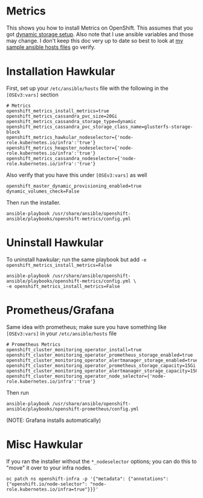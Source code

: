# Metrics

This shows you how to install Metrics on OpenShift. This assumes that you got [dynamic storage setup](../cns). Also note that I use ansible variables and those may change. I don't keep this doc very up to date so best to look at [my sample ansible hosts files](../ansible_hostfiles) go verify.

# Installation Hawkular

First, set up your `/etc/ansible/hosts` file with the following in the `[OSEv3:vars]` section

```
# Metrics
openshift_metrics_install_metrics=true
openshift_metrics_cassandra_pvc_size=20Gi
openshift_metrics_cassandra_storage_type=dynamic
openshift_metrics_cassandra_pvc_storage_class_name=glusterfs-storage-block
openshift_metrics_hawkular_nodeselector={'node-role.kubernetes.io/infra':'true'}
openshift_metrics_heapster_nodeselector={'node-role.kubernetes.io/infra':'true'}
openshift_metrics_cassandra_nodeselector={'node-role.kubernetes.io/infra':'true'}
```

Also verify that you have this under `[OSEv3:vars]` as well

```
openshift_master_dynamic_provisioning_enabled=true
dynamic_volumes_check=False
```

Then run the installer.

```
ansible-playbook /usr/share/ansible/openshift-ansible/playbooks/openshift-metrics/config.yml
```

# Uninstall Hawkular

To uninstall hawkular; run the same playbook but add `-e openshift_metrics_install_metrics=False`

```
ansible-playbook /usr/share/ansible/openshift-ansible/playbooks/openshift-metrics/config.yml \
-e openshift_metrics_install_metrics=False
```

# Prometheus/Grafana

Same idea with prometheus; make sure you have something like `[OSEv3:vars]` in your `/etc/ansible/hosts` file

```
# Prometheus Metrics
openshift_cluster_monitoring_operator_install=true
openshift_cluster_monitoring_operator_prometheus_storage_enabled=true
openshift_cluster_monitoring_operator_alertmanager_storage_enabled=true
openshift_cluster_monitoring_operator_prometheus_storage_capacity=15Gi
openshift_cluster_monitoring_operator_alertmanager_storage_capacity=15Gi
openshift_cluster_monitoring_operator_node_selector={'node-role.kubernetes.io/infra':'true'}
```

Then run

```
ansible-playbook /usr/share/ansible/openshift-ansible/playbooks/openshift-prometheus/config.yml
```

(NOTE: Grafana installs automatically)

# Misc Hawkular

If you ran the installer without the `*_nodeselector` options; you can do this to "move" it over to your infra nodes.

```
oc patch ns openshift-infra -p '{"metadata": {"annotations": {"openshift.io/node-selector": "node-role.kubernetes.io/infra=true"}}}'
```

